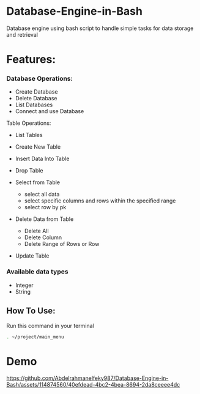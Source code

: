 # Database-Engine-in-Bash
Database engine using bash script to handle simple tasks for data storage and retrieval
# Features:
### Database Operations:
* Create Database
* Delete Database
* List Databases
* Connect and use Database

Table Operations:
* List Tables
* Create New Table
* Insert Data Into Table
* Drop Table
* Select from Table
    - select all data
    - select specific columns and rows within the specified range
    - select row by pk
  
* Delete Data from Table
    - Delete All
    - Delete Column
    - Delete Range of Rows or Row
* Update Table

 ### Available data types
* Integer
* String 
## How To Use:
Run this command in your terminal
```sh
. ~/project/main_menu
```
# Demo
https://github.com/Abdelrahmanelfeky987/Database-Engine-in-Bash/assets/114874560/40efdead-4bc2-4bea-8694-2da8ceeee4dc
